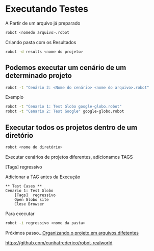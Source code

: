 # Executando Testes

A Partir de um arquivo já preparado

```bash
robot <nomedo arquivo>.robot
```

Criando pasta com os Resultados

```bash
robot -d results <nome do projeto>
```

## Podemos executar um cenário de um determinado projeto

```bash
robot -t "Cenário 2: <Nome do cenário> <nome do arquivo>.robot"
```

Exemplo

```bash
robot -t "Cenario 1: Test Globo google-globo.robot"
robot -t "Cenario 2: Test Google" google-globo.robot
```

## Executar todos os projetos dentro de um diretório

```bash
robot <nome do diretório>
```

Executar cenários de projetos diferentes, adicionamos TAGS

[Tags]  regressivo

Adicionar a TAG antes da Execução

    ** Test Cases **
    Cenario 1: Test Globo
        [Tags]  regressivo
        Open Globo site
        Close Browser

Para executar 

```bash
robot -i regressivo <nome da pasta>
```

Próximos passo...[Organizando o projeto em arquivos difetentes](organizando.md)



https://github.com/cunhafrederico/robot-realworld

